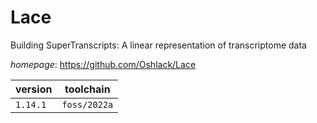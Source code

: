 # Lace

Building SuperTranscripts: A linear representation of transcriptome data

*homepage*: <https://github.com/Oshlack/Lace>

version | toolchain
--------|----------
``1.14.1`` | ``foss/2022a``
